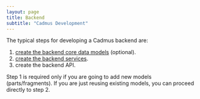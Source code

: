 ```yaml
---
layout: page
title: Backend
subtitle: "Cadmus Development"
---
```


The typical steps for developing a Cadmus backend are:

1. [create the backend core data models](backend-core.md) (optional).
2. [create the backend services](backend-core-svc.md).
3. create the backend API.

Step 1 is required only if you are going to add new models (parts/fragments). If you are just reusing existing models, you can proceed directly to step 2.
